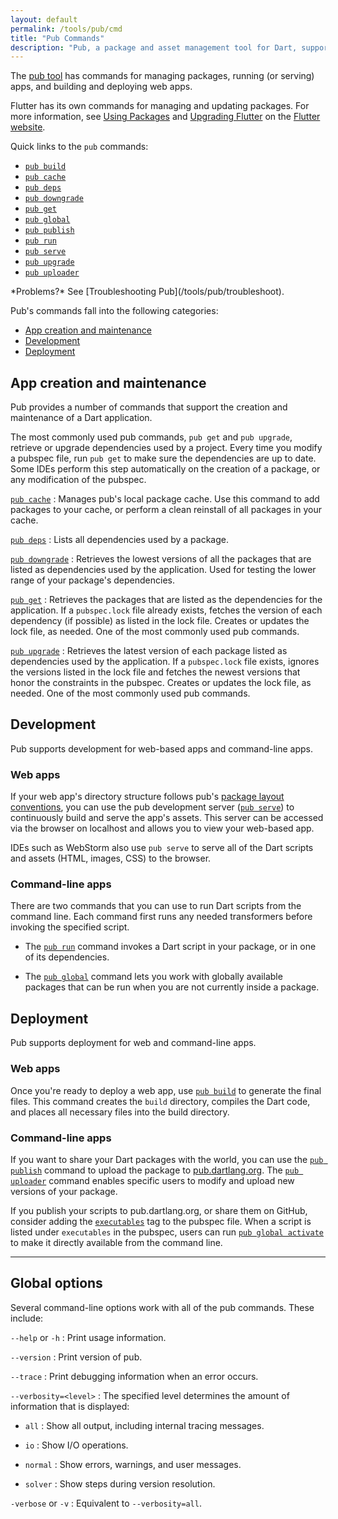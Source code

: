```yaml
---
layout: default
permalink: /tools/pub/cmd
title: "Pub Commands"
description: "Pub, a package and asset management tool for Dart, supports a variety of commands."
---
```


The [pub tool](/tools/pub) has commands for managing packages,
running (or serving) apps, and building and deploying web apps.

Flutter has its own commands for managing and updating packages.
For more information, see
[Using Packages]({{site.flutter}}/using-packages/) and
[Upgrading Flutter]({{site.flutter}}/upgrading/)
on the [Flutter website]({{site.flutter}}).

Quick links to the `pub` commands:

* [`pub build`]({{site.webdev}}/tools/pub/pub-build)
* [`pub cache`](/tools/pub/cmd/pub-cache)
* [`pub deps`](/tools/pub/cmd/pub-deps)
* [`pub downgrade`](/tools/pub/cmd/pub-downgrade)
* [`pub get`](/tools/pub/cmd/pub-get)
* [`pub global`](/tools/pub/cmd/pub-global)
* [`pub publish`](/tools/pub/cmd/pub-lish)
* [`pub run`](/tools/pub/cmd/pub-run)
* [`pub serve`]({{site.webdev}}/tools/pub/pub-serve)
* [`pub upgrade`](/tools/pub/cmd/pub-upgrade)
* [`pub uploader`](/tools/pub/cmd/pub-uploader)

<aside class="alert alert-info" markdown="1">
*Problems?*
See [Troubleshooting Pub](/tools/pub/troubleshoot).
</aside>

Pub's commands fall into the following categories:

* [App creation and maintenance](#app-creation-and-maintenance)
* [Development](#development)
* [Deployment](#deployment)

## App creation and maintenance

Pub provides a number of commands that support
the creation and maintenance of a Dart application.

The most commonly used pub commands, `pub get` and `pub upgrade`,
retrieve or upgrade dependencies used by a project.
Every time you modify a pubspec file, run `pub get`
to make sure the dependencies are up to date. Some IDEs
perform this step automatically on the creation of a package,
or any modification of the pubspec.

[`pub cache`](/tools/pub/cmd/pub-cache)
: Manages pub's local package cache. Use this command to add packages
  to your cache, or perform a clean reinstall of all packages in
  your cache.

[`pub deps`](/tools/pub/cmd/pub-deps)
: Lists all dependencies used by a package.

[`pub downgrade`](/tools/pub/cmd/pub-downgrade)
: Retrieves the lowest versions of all the packages that are
  listed as dependencies used by the application. Used for testing
  the lower range of your package's dependencies.

[`pub get`](/tools/pub/cmd/pub-get)
: Retrieves the packages that are listed as the dependencies for
  the application.
  If a `pubspec.lock` file already exists, fetches the version
  of each dependency (if possible) as listed in the lock file.
  Creates or updates the lock file, as needed.
  One of the most commonly used pub commands.

[`pub upgrade`](/tools/pub/cmd/pub-upgrade)
: Retrieves the latest version of each package listed
  as dependencies used by the application. If a `pubspec.lock`
  file exists, ignores the versions listed in the lock file and fetches
  the newest versions that honor the constraints in the pubspec.
  Creates or updates the lock file, as needed.
  One of the most commonly used pub commands.

## Development

Pub supports development for web-based apps and command-line apps.

### Web apps

If your web app's directory structure follows pub's [package layout
conventions](/tools/pub/package-layout), you can use the pub development
server ([`pub serve`](({{site.webdev}}/tools/pub/pub-serve))) to continuously
build and serve the app's assets.
This server can be accessed via the browser on localhost and
allows you to view your web-based app.

IDEs such as WebStorm also use `pub serve` to serve all of the
Dart scripts and assets (HTML, images, CSS) to the browser.

### Command-line apps

There are two commands that you can use to run Dart scripts
from the command line. Each command first runs any needed
transformers before invoking the specified script.

* The [`pub run`](/tools/pub/cmd/pub-run) command invokes a Dart script in your
  package, or in one of its dependencies.

* The [`pub global`](/tools/pub/cmd/pub-global) command lets you work with
  globally available packages that can be run when you are not currently inside
  a package.

## Deployment

Pub supports deployment for web and command-line apps.

### Web apps

Once you're ready to deploy a web app,
use [`pub build`]({{site.webdev}}/tools/pub/pub-build)
to generate the final files. This command creates the `build` directory,
compiles the Dart code, and places all necessary files into the build
directory.

### Command-line apps

If you want to share your Dart packages with the world, you can
use the [`pub publish`](/tools/pub/cmd/pub-lish) command to upload the
package to [pub.dartlang.org](https://pub.dartlang.org). The
[`pub uploader`](/tools/pub/cmd/pub-uploader) command enables specific
users to modify and upload new versions of your package.

If you publish your scripts to pub.dartlang.org, or share them on
GitHub, consider adding the
[`executables`](/tools/pub/cmd/pub-global#configuring-a-package)
tag to the pubspec file. When a script is listed under
`executables` in the pubspec, users can run
[`pub global activate`](/tools/pub/cmd/pub-global#activating-a-package)
to make it directly available from the command line.

---

## Global options

Several command-line options work with all of the pub commands.
These include:

`--help` or `-h`
: Print usage information.

`--version`
: Print version of pub.

`--trace`
: Print debugging information when an error occurs.

`--verbosity=<level>`
: The specified level determines the amount of information that is displayed:

* `all`
: Show all output, including internal tracing messages.

* `io`
: Show I/O operations.

* `normal`
: Show errors, warnings, and user messages.

* `solver`
: Show steps during version resolution.

`-verbose` or `-v`
: Equivalent to `--verbosity=all`.
